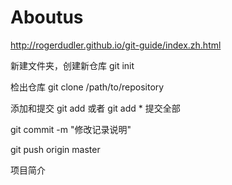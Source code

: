 Aboutus
=======

http://rogerdudler.github.io/git-guide/index.zh.html

新建文件夹，创建新仓库
git init

检出仓库
git clone /path/to/repository

添加和提交
git add <filename>或者
git add * 提交全部

git commit -m "修改记录说明"

git push origin master

项目简介
